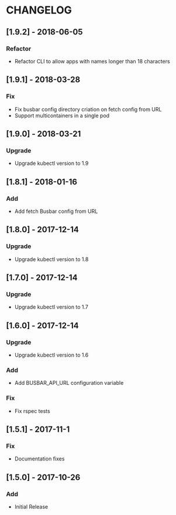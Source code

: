 # CHANGELOG

## [1.9.2] - 2018-06-05
### Refactor
- Refactor CLI to allow apps with names longer than 18 characters

## [1.9.1] - 2018-03-28
### Fix
- Fix busbar config directory criation on fetch config from URL
- Support multicontainers in a single pod

## [1.9.0] - 2018-03-21
### Upgrade
- Upgrade kubectl version to 1.9

## [1.8.1] - 2018-01-16
### Add
- Add fetch Busbar config from URL

## [1.8.0] - 2017-12-14
### Upgrade
- Upgrade kubectl version to 1.8

## [1.7.0] - 2017-12-14
### Upgrade
- Upgrade kubectl version to 1.7

## [1.6.0] - 2017-12-14
### Upgrade
- Upgrade kubectl version to 1.6

### Add
- Add BUSBAR_API_URL configuration variable

### Fix
- Fix rspec tests

## [1.5.1] - 2017-11-1
### Fix
- Documentation fixes

## [1.5.0] - 2017-10-26
### Add
- Initial Release
